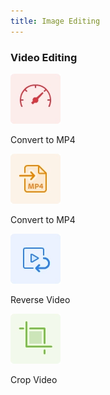 ```yaml
---
title: Image Editing
---
```

 
 
<TextBlock slots="heading" width="100%" theme="lightest"  alignment="yes"  className="py-0 text-align-left border-right div-p-0 left-content link linking wrapper-comp-editing vedio-editor" />

### Video Editing

<TextBlock slots="image , text" theme="lightest"  className="edit-text-block p-25"/>

![Convert to MP4](../images/S_AniChangeSpeed.png)

Convert to MP4

<TextBlock slots="image , text" theme="lightest" className="edit-text-block"/>

![Convert to MP$](../images/S_AniConvertToMP4.png)

Convert to MP4

<TextBlock slots="image , text" theme="lightest" className="edit-text-block"/>

![reverse-video](../images/S_AniRevertVideo.png)

Reverse Video

<TextBlock slots="image , text" theme="lightest" className="edit-text-block"/>

![Crop Video](../images/S_AniCrop.png)

Crop Video







